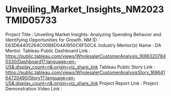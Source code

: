# Unveiling_Market_Insights_NM2023TMID05733
Project Title  :  Unveiling Market Insights: Analyzing Spending Behavior and Identifying Opportunities for Growth.
NM ID : E63D64405264C00B8D04A1950C6F50C4.
Industry Mentor(s) Name : DA Mentor.
Tableau Public Dashboard Link : https://public.tableau.com/views/WholesalerCustomerAnalysis_16963207840330/Dashboard1?:language=en-US&:display_count=n&:origin=viz_share_link
Tableau Public Story Link : https://public.tableau.com/views/WholesalerCustomerAnalysisStory_16964164720490/Story1?:language=en-US&:display_count=n&:origin=viz_share_link
Project Report Link :
Project Demonstration Video Link :

